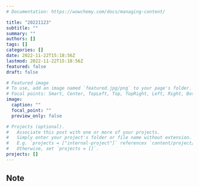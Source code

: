 ```yaml
---
# Documentation: https://wowchemy.com/docs/managing-content/

title: "20221123"
subtitle: ""
summary: ""
authors: []
tags: []
categories: []
date: 2022-11-22T15:18:56Z
lastmod: 2022-11-22T15:18:56Z
featured: false
draft: false

# Featured image
# To use, add an image named `featured.jpg/png` to your page's folder.
# Focal points: Smart, Center, TopLeft, Top, TopRight, Left, Right, BottomLeft, Bottom, BottomRight.
image:
  caption: ""
  focal_point: ""
  preview_only: false

# Projects (optional).
#   Associate this post with one or more of your projects.
#   Simply enter your project's folder or file name without extension.
#   E.g. `projects = ["internal-project"]` references `content/project/deep-learning/index.md`.
#   Otherwise, set `projects = []`.
projects: []
---
```


## Note

